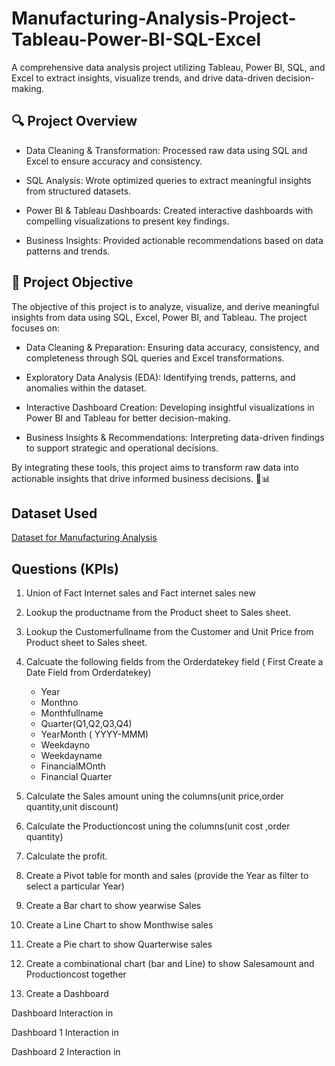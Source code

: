 # Manufacturing-Analysis-Project-Tableau-Power-BI-SQL-Excel
A comprehensive data analysis project utilizing Tableau, Power BI, SQL, and Excel to extract insights, visualize trends, and drive data-driven decision-making.

## 🔍 Project Overview
- Data Cleaning & Transformation: Processed raw data using SQL and Excel to ensure accuracy and consistency.
  
- SQL Analysis: Wrote optimized queries to extract meaningful insights from structured datasets.
  
- Power BI & Tableau Dashboards: Created interactive dashboards with compelling visualizations to present key findings.
  
- Business Insights: Provided actionable recommendations based on data patterns and trends.

## 🎯 Project Objective
The objective of this project is to analyze, visualize, and derive meaningful insights from data using SQL, Excel, Power BI, and Tableau. The project focuses on:

- Data Cleaning & Preparation: Ensuring data accuracy, consistency, and completeness through SQL queries and Excel transformations.
  
- Exploratory Data Analysis (EDA): Identifying trends, patterns, and anomalies within the dataset.
  
- Interactive Dashboard Creation: Developing insightful visualizations in Power BI and Tableau for better decision-making.

- Business Insights & Recommendations: Interpreting data-driven findings to support strategic and operational decisions.
  
By integrating these tools, this project aims to transform raw data into actionable insights that drive informed business decisions. 🚀📊

## Dataset Used
<a href="https://github.com/abhinavm0010/Manufacturing-Analysis-Project-Tableau-Power-BI-SQL-Excel/blob/main/Question.zip">Dataset for Manufacturing Analysis</a>

## Questions (KPIs)
1. Union of Fact Internet sales and Fact internet sales new
   
2. Lookup the productname from the Product sheet to Sales sheet.
   
3. Lookup the Customerfullname from the Customer and Unit Price from Product sheet to Sales sheet.
   
4. Calcuate the following fields from the Orderdatekey field ( First Create a Date Field from Orderdatekey)
   - Year
   - Monthno
   - Monthfullname
   - Quarter(Q1,Q2,Q3,Q4)
   - YearMonth ( YYYY-MMM)
   - Weekdayno
   - Weekdayname
   - FinancialMOnth
   - Financial Quarter
     
5. Calculate the Sales amount uning the columns(unit price,order quantity,unit discount)
   
6. Calculate the Productioncost uning the columns(unit cost ,order quantity)
   
7. Calculate the profit.
   
8. Create a Pivot table for month and sales (provide the Year as filter to select a particular Year)
   
9. Create a Bar chart to show yearwise Sales
    
10. Create a Line Chart to show Monthwise sales
    
11. Create a Pie chart to show Quarterwise sales
    
12. Create a combinational chart (bar and Line) to show Salesamount and Productioncost together
    
13. Create a Dashboard
    
Dashboard Interaction in <a href="https://github.com/abhinavm0010/Manufacturing-Analysis-Project-Tableau-Power-BI-SQL-Excel/blob/main/Screenshot%202025-02-04%20002407.png"></a>

Dashboard 1 Interaction in <a href="https://github.com/abhinavm0010/Manufacturing-Analysis-Project-Tableau-Power-BI-SQL-Excel/blob/main/Screenshot%202025-02-04%20002445.png"></a>

Dashboard 2 Interaction in <a href="https://github.com/abhinavm0010/Manufacturing-Analysis-Project-Tableau-Power-BI-SQL-Excel/blob/main/Screenshot%202025-02-04%20002505.png"></a>
